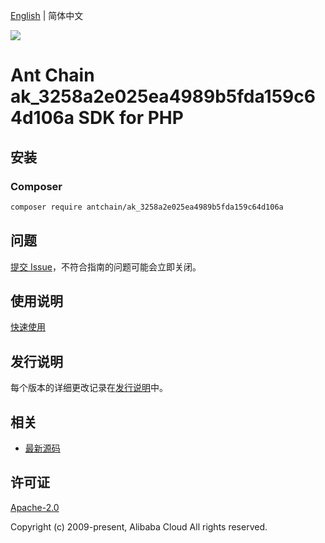 [English](README.md) | 简体中文

![](https://aliyunsdk-pages.alicdn.com/icons/AlibabaCloud.svg)

# Ant Chain ak_3258a2e025ea4989b5fda159c64d106a SDK for PHP

## 安装

### Composer

```bash
composer require antchain/ak_3258a2e025ea4989b5fda159c64d106a
```

## 问题

[提交 Issue](https://github.com/alipay/antchain-openapi-prod-sdk/issues/new)，不符合指南的问题可能会立即关闭。

## 使用说明

[快速使用](https://github.com/alipay/antchain-openapi-prod-sdk)

## 发行说明

每个版本的详细更改记录在[发行说明](./ChangeLog.txt)中。

## 相关

* [最新源码](https://github.com/antchain-openapi-sdk-php)

## 许可证

[Apache-2.0](http://www.apache.org/licenses/LICENSE-2.0)

Copyright (c) 2009-present, Alibaba Cloud All rights reserved.
